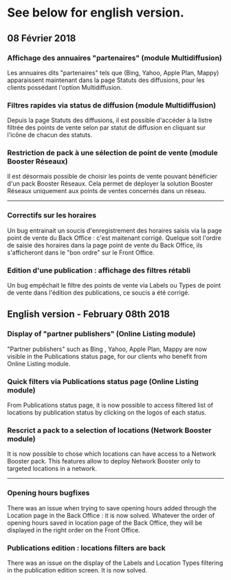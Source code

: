 See below for english version.
===

08 Février 2018
-----

### Affichage des annuaires "partenaires" (module Multidiffusion)
Les annuaires dits "partenaires" tels que (Bing, Yahoo, Apple Plan, Mappy) apparaissent maintenant dans la page Statuts des diffusions, pour les clients possédant l'option Multidiffusion.

### Filtres rapides via status de diffusion (module Multidiffusion)
Depuis la page Statuts des diffusions, il est possible d'accéder à la listre filtrée des points de vente selon par statut de diffusion en cliquant sur l'icône de chacun des statuts.

### Restriction de pack à une sélection de point de vente (module Booster Réseaux)
Il est désormais possible de choisir les points de vente pouvant bénéficier d'un pack Booster Réseaux. Cela permet de déployer la solution Booster Réseaux uniquement aux points de ventes concernés dans un réseau.

---

### Correctifs sur les horaires
Un bug entrainait un soucis d'enregistrement des horaires saisis via la page point de vente du Back Office : c'est maitenant corrigé.
Quelque soit l'ordre de saisie des horaires dans la page point de vente du Back Office, ils s'afficheront dans le "bon ordre" sur le Front Office.

### Edition d'une publication : affichage des filtres rétabli
Un bug empêchait le filtre des points de vente via Labels ou Types de point de vente dans l'édition des publications, ce soucis a été corrigé.

English version - February 08th 2018
-----

### Display of "partner publishers" (Online Listing module)
"Partner publishers" such as Bing , Yahoo, Apple Plan, Mappy are now visible in the Publications status page, for our clients who benefit from Online Listing module.

### Quick filters via Publications status page (Online Listing module)
From Publications status page, it is now possible to access filtered list of locations by publication status by clicking on the logos of each status.

### Rescrict a pack to a selection of locations (Network Booster module)
It is now possible to chose which locations can have access to a Network Booster pack. This features allow to deploy Network Booster only to targeted locations in a network.

---

### Opening hours bugfixes
There was an issue when trying to save opening hours added through the Location page in the Back Office : it is now solved.
Whatever the order of opening hours saved in location page of the Back Office, they will be displayed in the right order on the Front Office.

### Publications edition : locations filters are back
There was an issue on the display of the Labels and Location Types filtering in the publication edition screen. It is now solved.
